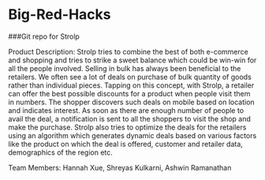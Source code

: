 # Big-Red-Hacks

###Git repo for Strolp

Product Description:  Strolp tries to combine the best of both e-commerce and shopping and tries to strike a sweet balance which could be win-win for all the people involved. Selling in bulk has always been beneficial to the retailers. We often see a lot of deals on purchase of bulk quantity of goods rather than individual pieces. Tapping on this concept, with Strolp, a retailer can offer the best possible discounts for a product when people visit them in numbers. The shopper discovers such deals on mobile based on location and indicates interest. As soon as there are enough number of people to avail the deal, a notification is sent to all the shoppers to visit the shop and make the purchase.
Strolp also tries to optimize the deals for the retailers using an algorithm which generates dynamic deals based on various factors like the product on which the deal is offered, customer and retailer data, demographics of the region etc.

Team Members:
Hannah Xue, Shreyas Kulkarni, Ashwin Ramanathan
